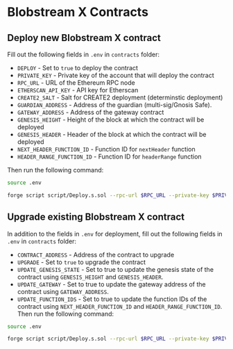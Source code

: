 # Blobstream X Contracts

## Deploy new Blobstream X contract

Fill out the following fields in `.env` in `contracts` folder:

- `DEPLOY` - Set to `true` to deploy the contract
- `PRIVATE_KEY` - Private key of the account that will deploy the contract
- `RPC_URL` - URL of the Ethereum RPC node
- `ETHERSCAN_API_KEY` - API key for Etherscan
- `CREATE2_SALT` - Salt for CREATE2 deployment (determinstic deployment)
- `GUARDIAN_ADDRESS` - Address of the guardian (multi-sig/Gnosis Safe).
- `GATEWAY_ADDRESS` - Address of the gateway contract
- `GENESIS_HEIGHT` - Height of the block at which the contract will be deployed
- `GENESIS_HEADER` - Header of the block at which the contract will be deployed
- `NEXT_HEADER_FUNCTION_ID` - Function ID for `nextHeader` function
- `HEADER_RANGE_FUNCTION_ID` - Function ID for `headerRange` function

Then run the following command:

```bash
source .env

forge script script/Deploy.s.sol --rpc-url $RPC_URL --private-key $PRIVATE_KEY --broadcast --verify --verifier etherscan --etherscan-api-key $ETHERSCAN_API_KEY
```

## Upgrade existing Blobstream X contract

In addition to the fields in `.env` for deployment, fill out the following fields in `.env` in `contracts` folder:

- `CONTRACT_ADDRESS` - Address of the contract to upgrade
- `UPGRADE` - Set to `true` to upgrade the contract
- `UPDATE_GENESIS_STATE` - Set to true to update the genesis state of the contract using `GENESIS_HEIGHT` and `GENESIS_HEADER`.
- `UPDATE_GATEWAY` - Set to true to update the gateway address of the contract using `GATEWAY_ADDRESS`.
- `UPDATE_FUNCTION_IDS` - Set to true to update the function IDs of the contract using `NEXT_HEADER_FUNCTION_ID` and `HEADER_RANGE_FUNCTION_ID`.
  Then run the following command:

```bash
source .env

forge script script/Deploy.s.sol --rpc-url $RPC_URL --private-key $PRIVATE_KEY --broadcast --verify --verifier etherscan --etherscan-api-key $ETHERSCAN_API_KEY
```
